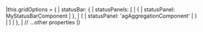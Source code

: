<framework-specific-section frameworks="angular">
<snippet transform={false}>
|this.gridOptions = {
|    statusBar: {
|        statusPanels: [
|            {
|                statusPanel: MyStatusBarComponent
|            },
|            {
|                statusPanel: 'agAggregationComponent'
|            }
|        ]
|    },
|    // ...other properties
|}
</snippet>
</framework-specific-section>
